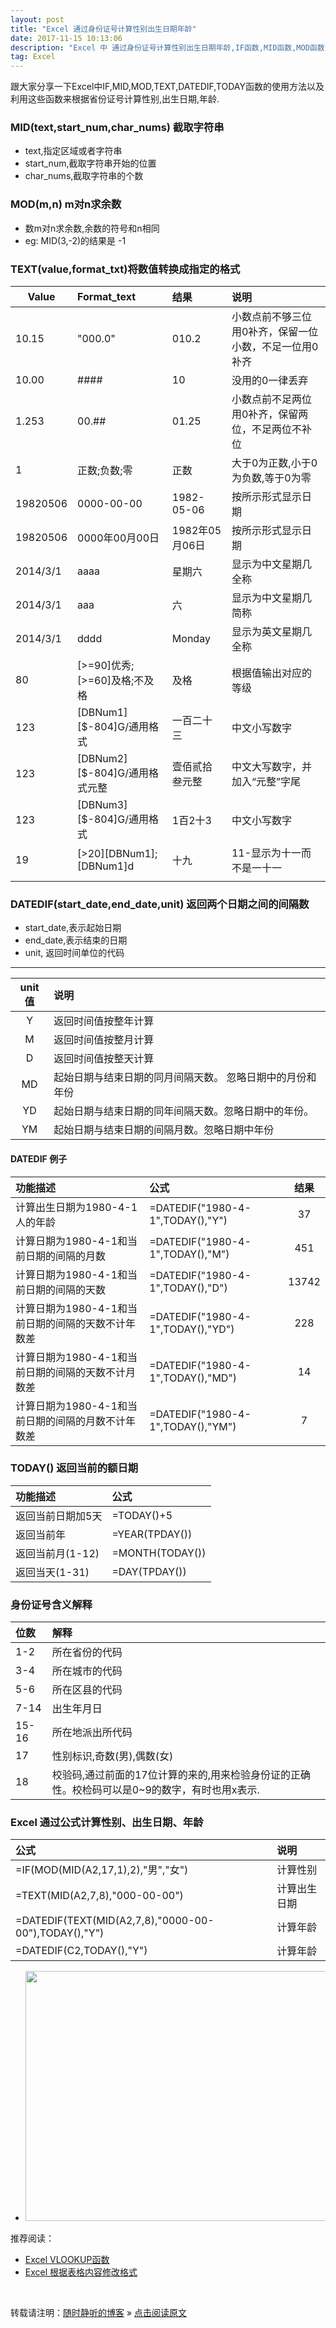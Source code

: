 ```yaml
---
layout: post
title: "Excel 通过身份证号计算性别出生日期年龄"
date: 2017-11-15 10:13:06 
description: "Excel 中 通过身份证号计算性别出生日期年龄,IF函数,MID函数,MOD函数,TEXT函数,TODAY函数,DATEDIF函数"
tag: Excel
---
```


跟大家分享一下Excel中IF,MID,MOD,TEXT,DATEDIF,TODAY函数的使用方法以及利用这些函数来根据省份证号计算性别,出生日期,年龄.

### MID(text,start\_num,char\_nums) 截取字符串
- text,指定区域或者字符串
- start_num,截取字符串开始的位置
- char_nums,截取字符串的个数

### MOD(m,n) m对n求余数
- 数m对n求余数,余数的符号和n相同
- eg: MID(3,-2)的结果是 -1

### TEXT(value,format\_txt)将数值转换成指定的格式 


|Value|Format\_text|结果|说明|
|-|:-|:-|:-|
|10.15|"000.0"|010.2|小数点前不够三位用0补齐，保留一位小数，不足一位用0补齐|
|10.00|####|10|没用的0一律丢弃|
|1.253|00.##|01.25|小数点前不足两位用0补齐，保留两位，不足两位不补位|
|1|正数;负数;零|正数|大于0为正数,小于0为负数,等于0为零|
|19820506|0000-00-00|1982-05-06|按所示形式显示日期|
|19820506|0000年00月00日|1982年05月06日|按所示形式显示日期|
|2014/3/1|aaaa|星期六|显示为中文星期几全称|
|2014/3/1|aaa|六|显示为中文星期几简称|
|2014/3/1|dddd|Monday|显示为英文星期几全称|
|80|[>=90]优秀;[>=60]及格;不及格|及格|根据值输出对应的等级|
|123|[DBNum1][$-804]G/通用格式|一百二十三|中文小写数字|
|123|[DBNum2][$-804]G/通用格式元整|壹佰贰拾叁元整|中文大写数字，并加入“元整”字尾|
|123|[DBNum3][$-804]G/通用格式|1百2十3|中文小写数字|
|19|[>20][DBNum1];[DBNum1]d|十九|11-显示为十一而不是一十一|
||||

### DATEDIF(start\_date,end\_date,unit) 返回两个日期之间的间隔数

- start\_date,表示起始日期
- end\_date,表示结束的日期
- unit, 返回时间单位的代码

-------

|unit值|说明|
|:-:|:-|
|Y|返回时间值按整年计算|
|M|返回时间值按整月计算|
|D|返回时间值按整天计算|
|MD|起始日期与结束日期的同月间隔天数。 忽略日期中的月份和年份|
|YD|起始日期与结束日期的同年间隔天数。忽略日期中的年份。|
|YM|起始日期与结束日期的间隔月数。忽略日期中年份|


#### DATEDIF 例子

|功能描述|公式|结果|
|:-|:-|:-:|
|计算出生日期为1980-4-1人的年龄|=DATEDIF("1980-4-1",TODAY(),"Y")|37|
|计算日期为1980-4-1和当前日期的间隔的月数|=DATEDIF("1980-4-1",TODAY(),"M")|451|
|计算日期为1980-4-1和当前日期的间隔的天数|=DATEDIF("1980-4-1",TODAY(),"D")|13742|
|计算日期为1980-4-1和当前日期的间隔的天数不计年数差|=DATEDIF("1980-4-1",TODAY(),"YD")|228|
|计算日期为1980-4-1和当前日期的间隔的天数不计月数差|=DATEDIF("1980-4-1",TODAY(),"MD")|14|
|计算日期为1980-4-1和当前日期的间隔的月数不计年数差|=DATEDIF("1980-4-1",TODAY(),"YM")|7|


### TODAY() 返回当前的额日期

|功能描述|公式|
|:-|:-|
|返回当前日期加5天|=TODAY()+5|
|返回当前年|=YEAR(TPDAY())|
|返回当前月(1-12)|=MONTH(TODAY())|
|返回当天(1-31)|=DAY(TPDAY())|

### 身份证号含义解释

|位数|解释|
|:-|:-|
|1-2|所在省份的代码|
|3-4|所在城市的代码|
|5-6|所在区县的代码|
|7-14|出生年月日|
|15-16|所在地派出所代码|
|17|性别标识,奇数(男),偶数(女)|
|18|校验码,通过前面的17位计算的来的,用来检验身份证的正确性。校检码可以是0~9的数字，有时也用x表示.|

### Excel 通过公式计算性别、出生日期、年龄

|公式|说明|
|:-|:-|
|=IF(MOD(MID(A2,17,1),2),"男","女")|计算性别|
|=TEXT(MID(A2,7,8),"000-00-00")|计算出生日期|
|=DATEDIF(TEXT(MID(A2,7,8),"0000-00-00"),TODAY(),"Y")|计算年龄|
|=DATEDIF(C2,TODAY(),"Y")|计算年龄|


* <img src="/images/posts/Excle/Excel_DATADIF_IF_TEXT.gif" height="400" width="800">


推荐阅读：

- [Excel VLOOKUP函数](http://ssjt21.github.io/2017/11/Excel_vlookup/)
- [Excel 根据表格内容修改格式](http://ssjt21.github.io/2017/11/Excel_ConditionFormat/)


<br>

转载请注明：[随时静听的博客](http://ssjt21.github.io) » [点击阅读原文](http://ssjt21.github.io/2017/11/Excel_IdcardCalc/)
